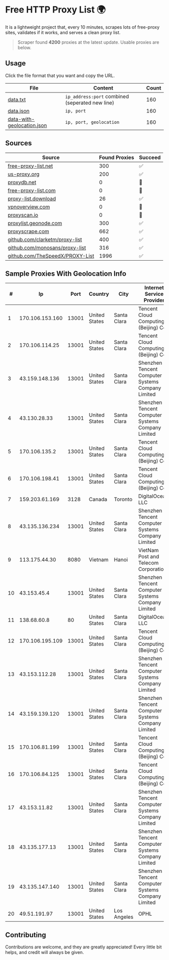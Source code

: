 
# Free HTTP Proxy List 🌍

It is a lightweight project that, every 10 minutes, scrapes lots of free-proxy sites, validates if it works, and serves a clean proxy list.


> Scraper found **4200** proxies at the latest update. Usable proxies are below.

## Usage

Click the file format that you want and copy the URL.


|File|Content|Count|
|----|-------|-----|
|[data.txt](https://raw.githubusercontent.com/themiralay/Proxy-List-World/master/data.txt)|`ip_address:port` combined (seperated new line)|160|
|[data.json](https://raw.githubusercontent.com/themiralay/Proxy-List-World/master/data.json)|`ip, port`|160|
|[data-with-geolocation.json](https://raw.githubusercontent.com/themiralay/Proxy-List-World/master/data-with-geolocation.json)|`ip, port, geolocation`|160|

## Sources

|Source|Found Proxies|Succeed|
|------|-------------|-------|
|[free-proxy-list.net](https://free-proxy-list.net)|300|✅|
|[us-proxy.org](https://www.us-proxy.org)|200|✅|
|[proxydb.net](http://proxydb.net)|0|🚫|
|[free-proxy-list.com](https://free-proxy-list.com/?page=&port=&type%5B%5D=http&type%5B%5D=https&up_time=0&search=Search)|0|🚫|
|[proxy-list.download](https://www.proxy-list.download/HTTP)|26|✅|
|[vpnoverview.com](https://vpnoverview.com/privacy/anonymous-browsing/free-proxy-servers)|0|🚫|
|[proxyscan.io](https://www.proxyscan.io)|0|🚫|
|[proxylist.geonode.com](https://proxylist.geonode.com/api/proxy-list?limit=300&page=1&sort_by=lastChecked&sort_type=desc&protocols=http,https)|300|✅|
|[proxyscrape.com](https://api.proxyscrape.com/v2/?request=displayproxies&protocol=http&timeout=10000&country=all&ssl=all&anonymity=all)|662|✅|
|[github.com/clarketm/proxy-list](https://raw.githubusercontent.com/clarketm/proxy-list/master/proxy-list-raw.txt)|400|✅|
|[github.com/monosans/proxy-list](https://raw.githubusercontent.com/monosans/proxy-list/main/proxies/http.txt)|316|✅|
|[github.com/TheSpeedX/PROXY-List](https://raw.githubusercontent.com/TheSpeedX/PROXY-List/master/http.txt)|1996|✅|


## Sample Proxies With Geolocation Info

|#|Ip|Port|Country|City|Internet Service Provider|
|-|--|----|-------|----|-------------------------|
|1|170.106.153.160|13001|United States|Santa Clara|Tencent Cloud Computing (Beijing) Co|
|2|170.106.114.25|13001|United States|Santa Clara|Tencent Cloud Computing (Beijing) Co|
|3|43.159.148.136|13001|United States|Santa Clara|Shenzhen Tencent Computer Systems Company Limited|
|4|43.130.28.33|13001|United States|Santa Clara|Shenzhen Tencent Computer Systems Company Limited|
|5|170.106.135.2|13001|United States|Santa Clara|Tencent Cloud Computing (Beijing) Co|
|6|170.106.198.41|13001|United States|Santa Clara|Tencent Cloud Computing (Beijing) Co|
|7|159.203.61.169|3128|Canada|Toronto|DigitalOcean, LLC|
|8|43.135.136.234|13001|United States|Santa Clara|Shenzhen Tencent Computer Systems Company Limited|
|9|113.175.44.30|8080|Vietnam|Hanoi|VietNam Post and Telecom Corporation|
|10|43.153.45.4|13001|United States|Santa Clara|Shenzhen Tencent Computer Systems Company Limited|
|11|138.68.60.8|80|United States|Santa Clara|DigitalOcean, LLC|
|12|170.106.195.109|13001|United States|Santa Clara|Tencent Cloud Computing (Beijing) Co|
|13|43.153.112.28|13001|United States|Santa Clara|Shenzhen Tencent Computer Systems Company Limited|
|14|43.159.139.120|13001|United States|Santa Clara|Shenzhen Tencent Computer Systems Company Limited|
|15|170.106.81.199|13001|United States|Santa Clara|Tencent Cloud Computing (Beijing) Co|
|16|170.106.84.125|13001|United States|Santa Clara|Tencent Cloud Computing (Beijing) Co|
|17|43.153.11.82|13001|United States|Santa Clara|Shenzhen Tencent Computer Systems Company Limited|
|18|43.135.177.13|13001|United States|Santa Clara|Shenzhen Tencent Computer Systems Company Limited|
|19|43.135.147.140|13001|United States|Santa Clara|Shenzhen Tencent Computer Systems Company Limited|
|20|49.51.191.97|13001|United States|Los Angeles|OPHL|



## Contributing

Contributions are welcome, and they are greatly appreciated! Every
little bit helps, and credit will always be given.

